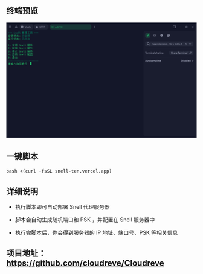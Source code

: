 ## 终端预览

![preview](image.png)


## 一键脚本

```
bash <(curl -fsSL snell-ten.vercel.app)
```

## 详细说明

- 执行脚本即可自动部署 Snell 代理服务器

- 脚本会自动生成随机端口和 PSK ，并配置在 Snell 服务器中

- 执行完脚本后，你会得到服务器的 IP 地址、端口号、PSK 等相关信息

## 项目地址：https://github.com/cloudreve/Cloudreve


